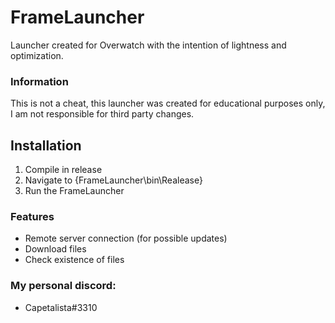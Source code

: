 # FrameLauncher
Launcher created for Overwatch with the intention of lightness and optimization.

### Information
This is not a cheat, this launcher was created for educational purposes only, I am not responsible for third party changes.

## Installation
1. Compile in release
2. Navigate to {FrameLauncher\bin\Realease\}
3. Run the FrameLauncher

### Features
- Remote server connection (for possible updates)
- Download files
- Check existence of files

### My personal discord:
- Capetalista#3310
